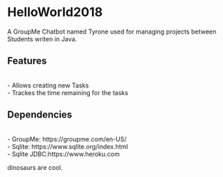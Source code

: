 # HelloWorld2018

A GroupMe Chatbot named Tyrone used for managing projects between Students writen in Java.

<h2>Features</h2>
<br>- Allows creating new Tasks
<br>- Trackes the time remaining for the tasks

<h2>Dependencies</h2>
<br>- GroupMe: https://groupme.com/en-US/
<br>- Sqlite: https://www.sqlite.org/index.html
<br>- Sqlite JDBC:https://www.heroku.com

dinosaurs are cool.
